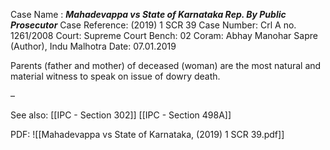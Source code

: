 Case Name : ***Mahadevappa vs State of Karnataka Rep. By Public Prosecutor***
Case Reference: (2019) 1 SCR 39
Case Number: Crl A no. 1261/2008
Court: Supreme Court
Bench: 02
Coram: Abhay Manohar Sapre (Author), Indu Malhotra
Date: 07.01.2019

Parents (father and mother) of deceased (woman) are the most natural and material witness to speak on issue of dowry death.

–

See also:
[[IPC - Section 302]]
[[IPC - Section 498A]] 

PDF:
![[Mahadevappa vs State of Karnataka, (2019) 1 SCR 39.pdf]]